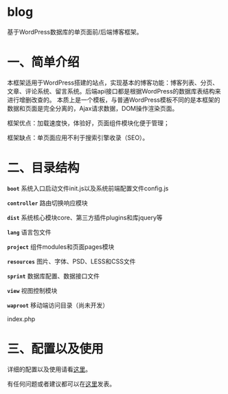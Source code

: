# blog
基于WordPress数据库的单页面前/后端博客框架。

# 一、简单介绍
本框架适用于WordPress搭建的站点，实现基本的博客功能：博客列表、分页、文章、评论系统、留言系统。后端api接口都是根据WordPress的数据库表结构来进行增删改查的。
本质上是一个模板，与普通WordPress模板不同的是本框架的数据和页面是完全分离的，Ajax请求数据，DOM操作渲染页面。

框架优点：加载速度快，体验好，页面组件模块化便于管理；

框架缺点：单页面应用不利于搜索引擎收录（SEO）。

# 二、目录结构
 **`boot`** 系统入口启动文件init.js以及系统前端配置文件config.js
 
 **`controller`** 路由切换响应模块
 
 **`dist`** 系统核心模块core、第三方插件plugins和库jquery等
 
 **`lang`** 语言包文件

 **`project`** 组件modules和页面pages模块
 
 **`resources`** 图片、字体、PSD、LESS和CSS文件
 
 **`sprint`** 数据库配置、数据接口文件
 
 **`view`** 视图控制模块
 
 **`waproot`** 移动端访问目录（尚未开发）
 
 index.php

# 三、配置以及使用
详细的配置以及使用请看[这里](https://github.com/tangbc/blog/blob/master/docs/START.md)。

有任何问题或者建议都可以在[这里](https://github.com/tangbc/blog/issues)发表。


